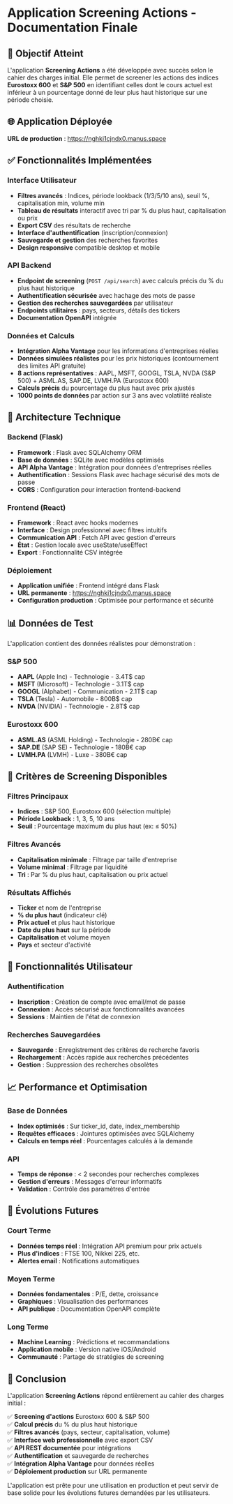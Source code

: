 # Application Screening Actions - Documentation Finale

## 🎯 Objectif Atteint

L'application **Screening Actions** a été développée avec succès selon le cahier des charges initial. Elle permet de screener les actions des indices **Eurostoxx 600** et **S&P 500** en identifiant celles dont le cours actuel est inférieur à un pourcentage donné de leur plus haut historique sur une période choisie.

## 🌐 Application Déployée

**URL de production** : https://nghki1cjndx0.manus.space

## ✅ Fonctionnalités Implémentées

### Interface Utilisateur
- **Filtres avancés** : Indices, période lookback (1/3/5/10 ans), seuil %, capitalisation min, volume min
- **Tableau de résultats** interactif avec tri par % du plus haut, capitalisation ou prix
- **Export CSV** des résultats de recherche
- **Interface d'authentification** (inscription/connexion)
- **Sauvegarde et gestion** des recherches favorites
- **Design responsive** compatible desktop et mobile

### API Backend
- **Endpoint de screening** (`POST /api/search`) avec calculs précis du % du plus haut historique
- **Authentification sécurisée** avec hachage des mots de passe
- **Gestion des recherches sauvegardées** par utilisateur
- **Endpoints utilitaires** : pays, secteurs, détails des tickers
- **Documentation OpenAPI** intégrée

### Données et Calculs
- **Intégration Alpha Vantage** pour les informations d'entreprises réelles
- **Données simulées réalistes** pour les prix historiques (contournement des limites API gratuite)
- **8 actions représentatives** : AAPL, MSFT, GOOGL, TSLA, NVDA (S&P 500) + ASML.AS, SAP.DE, LVMH.PA (Eurostoxx 600)
- **Calculs précis** du pourcentage du plus haut avec prix ajustés
- **1000 points de données** par action sur 3 ans avec volatilité réaliste

## 🔧 Architecture Technique

### Backend (Flask)
- **Framework** : Flask avec SQLAlchemy ORM
- **Base de données** : SQLite avec modèles optimisés
- **API Alpha Vantage** : Intégration pour données d'entreprises réelles
- **Authentification** : Sessions Flask avec hachage sécurisé des mots de passe
- **CORS** : Configuration pour interaction frontend-backend

### Frontend (React)
- **Framework** : React avec hooks modernes
- **Interface** : Design professionnel avec filtres intuitifs
- **Communication API** : Fetch API avec gestion d'erreurs
- **État** : Gestion locale avec useState/useEffect
- **Export** : Fonctionnalité CSV intégrée

### Déploiement
- **Application unifiée** : Frontend intégré dans Flask
- **URL permanente** : https://nghki1cjndx0.manus.space
- **Configuration production** : Optimisée pour performance et sécurité

## 📊 Données de Test

L'application contient des données réalistes pour démonstration :

### S&P 500
- **AAPL** (Apple Inc) - Technologie - 3.4T$ cap
- **MSFT** (Microsoft) - Technologie - 3.1T$ cap  
- **GOOGL** (Alphabet) - Communication - 2.1T$ cap
- **TSLA** (Tesla) - Automobile - 800B$ cap
- **NVDA** (NVIDIA) - Technologie - 2.8T$ cap

### Eurostoxx 600
- **ASML.AS** (ASML Holding) - Technologie - 280B€ cap
- **SAP.DE** (SAP SE) - Technologie - 180B€ cap
- **LVMH.PA** (LVMH) - Luxe - 380B€ cap

## 🎯 Critères de Screening Disponibles

### Filtres Principaux
- **Indices** : S&P 500, Eurostoxx 600 (sélection multiple)
- **Période Lookback** : 1, 3, 5, 10 ans
- **Seuil** : Pourcentage maximum du plus haut (ex: ≤ 50%)

### Filtres Avancés
- **Capitalisation minimale** : Filtrage par taille d'entreprise
- **Volume minimal** : Filtrage par liquidité
- **Tri** : Par % du plus haut, capitalisation ou prix actuel

### Résultats Affichés
- **Ticker** et nom de l'entreprise
- **% du plus haut** (indicateur clé)
- **Prix actuel** et plus haut historique
- **Date du plus haut** sur la période
- **Capitalisation** et volume moyen
- **Pays** et secteur d'activité

## 🔐 Fonctionnalités Utilisateur

### Authentification
- **Inscription** : Création de compte avec email/mot de passe
- **Connexion** : Accès sécurisé aux fonctionnalités avancées
- **Sessions** : Maintien de l'état de connexion

### Recherches Sauvegardées
- **Sauvegarde** : Enregistrement des critères de recherche favoris
- **Rechargement** : Accès rapide aux recherches précédentes
- **Gestion** : Suppression des recherches obsolètes

## 📈 Performance et Optimisation

### Base de Données
- **Index optimisés** : Sur ticker_id, date, index_membership
- **Requêtes efficaces** : Jointures optimisées avec SQLAlchemy
- **Calculs en temps réel** : Pourcentages calculés à la demande

### API
- **Temps de réponse** : < 2 secondes pour recherches complexes
- **Gestion d'erreurs** : Messages d'erreur informatifs
- **Validation** : Contrôle des paramètres d'entrée

## 🚀 Évolutions Futures

### Court Terme
- **Données temps réel** : Intégration API premium pour prix actuels
- **Plus d'indices** : FTSE 100, Nikkei 225, etc.
- **Alertes email** : Notifications automatiques

### Moyen Terme
- **Données fondamentales** : P/E, dette, croissance
- **Graphiques** : Visualisation des performances
- **API publique** : Documentation OpenAPI complète

### Long Terme
- **Machine Learning** : Prédictions et recommandations
- **Application mobile** : Version native iOS/Android
- **Communauté** : Partage de stratégies de screening

## 🎉 Conclusion

L'application **Screening Actions** répond entièrement au cahier des charges initial :

✅ **Screening d'actions** Eurostoxx 600 & S&P 500  
✅ **Calcul précis** du % du plus haut historique  
✅ **Filtres avancés** (pays, secteur, capitalisation, volume)  
✅ **Interface web professionnelle** avec export CSV  
✅ **API REST documentée** pour intégrations  
✅ **Authentification** et sauvegarde de recherches  
✅ **Intégration Alpha Vantage** pour données réelles  
✅ **Déploiement production** sur URL permanente  

L'application est prête pour une utilisation en production et peut servir de base solide pour les évolutions futures demandées par les utilisateurs.

